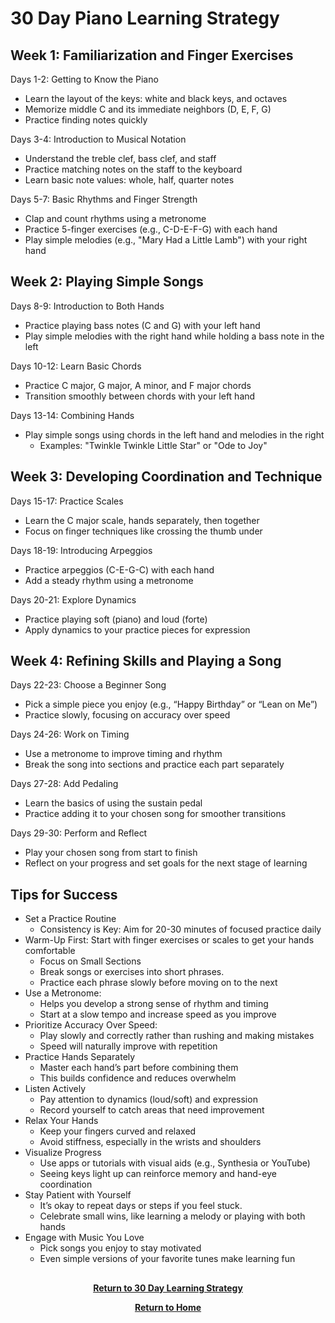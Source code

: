 # 30 Day Piano Learning Strategy

<H2>Week 1: Familiarization and Finger Exercises</H2>

Days 1-2: Getting to Know the Piano

- Learn the layout of the keys: white and black keys, and octaves
- Memorize middle C and its immediate neighbors (D, E, F, G)
- Practice finding notes quickly

Days 3-4: Introduction to Musical Notation

- Understand the treble clef, bass clef, and staff
- Practice matching notes on the staff to the keyboard
- Learn basic note values: whole, half, quarter notes

Days 5-7: Basic Rhythms and Finger Strength

- Clap and count rhythms using a metronome
- Practice 5-finger exercises (e.g., C-D-E-F-G) with each hand
- Play simple melodies (e.g., "Mary Had a Little Lamb") with your right hand

<H2>Week 2: Playing Simple Songs</H2>

Days 8-9: Introduction to Both Hands

- Practice playing bass notes (C and G) with your left hand
- Play simple melodies with the right hand while holding a bass note in the left

Days 10-12: Learn Basic Chords

- Practice C major, G major, A minor, and F major chords
- Transition smoothly between chords with your left hand

Days 13-14: Combining Hands

- Play simple songs using chords in the left hand and melodies in the right
    - Examples: "Twinkle Twinkle Little Star" or "Ode to Joy"

<H2>Week 3: Developing Coordination and Technique</H2>

Days 15-17: Practice Scales

- Learn the C major scale, hands separately, then together
- Focus on finger techniques like crossing the thumb under

Days 18-19: Introducing Arpeggios

- Practice arpeggios (C-E-G-C) with each hand
- Add a steady rhythm using a metronome

Days 20-21: Explore Dynamics

- Practice playing soft (piano) and loud (forte)
- Apply dynamics to your practice pieces for expression

<H2>Week 4: Refining Skills and Playing a Song</H2>

Days 22-23: Choose a Beginner Song

- Pick a simple piece you enjoy (e.g., “Happy Birthday” or “Lean on Me”)
- Practice slowly, focusing on accuracy over speed

Days 24-26: Work on Timing

- Use a metronome to improve timing and rhythm
- Break the song into sections and practice each part separately

Days 27-28: Add Pedaling

- Learn the basics of using the sustain pedal
- Practice adding it to your chosen song for smoother transitions

Days 29-30: Perform and Reflect

- Play your chosen song from start to finish
- Reflect on your progress and set goals for the next stage of learning

<H2>Tips for Success</H2>

- Set a Practice Routine
  - Consistency is Key: Aim for 20-30 minutes of focused practice daily
- Warm-Up First: Start with finger exercises or scales to get your hands comfortable
  - Focus on Small Sections
  - Break songs or exercises into short phrases.
  - Practice each phrase slowly before moving on to the next
- Use a Metronome:
  - Helps you develop a strong sense of rhythm and timing
  - Start at a slow tempo and increase speed as you improve
- Prioritize Accuracy Over Speed:
  - Play slowly and correctly rather than rushing and making mistakes
  - Speed will naturally improve with repetition
- Practice Hands Separately
  - Master each hand’s part before combining them
  - This builds confidence and reduces overwhelm
- Listen Actively
  - Pay attention to dynamics (loud/soft) and expression
  - Record yourself to catch areas that need improvement
- Relax Your Hands
  - Keep your fingers curved and relaxed
  - Avoid stiffness, especially in the wrists and shoulders
- Visualize Progress
  - Use apps or tutorials with visual aids (e.g., Synthesia or YouTube)
  - Seeing keys light up can reinforce memory and hand-eye coordination
- Stay Patient with Yourself
  - It’s okay to repeat days or steps if you feel stuck.
  - Celebrate small wins, like learning a melody or playing with both hands
- Engage with Music You Love
  - Pick songs you enjoy to stay motivated
  - Even simple versions of your favorite tunes make learning fun

<h2></h2>
 
<p align="center">
  <a href="https://github.com/rlangc/30-Day-Learning.git"><b>Return to 30 Day Learning Strategy</b></a>
<p align="center">
  <a href="https://github.com/rlangc/Test_RCL.git"><b>Return to Home</b></a>
